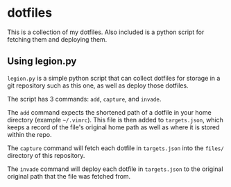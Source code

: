 # dotfiles
This is a collection of my dotfiles. Also included is a python script for
fetching them and deploying them.

## Using legion.py
`legion.py` is a simple python script that can collect dotfiles for storage in
a git repository such as this one, as well as deploy those dotfiles.

The script has 3 commands: `add`, `capture`, and `invade`.

The `add` command expects the shortened path of a dotfile in your home
directory (example `~/.vimrc`). This file is then added to `targets.json`,
which keeps a record of the file's original home path as well as where it is
stored within the repo.

The `capture` command will fetch each dotfile in `targets.json` into the
`files/` directory of this repository.

The `invade` command will deploy each dotfile in `targets.json` to the original
original path that the file was fetched from.
